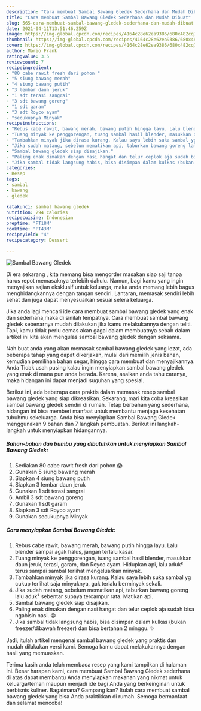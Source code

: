 ```yaml
---
description: "Cara membuat Sambal Bawang Gledek Sederhana dan Mudah Dibuat"
title: "Cara membuat Sambal Bawang Gledek Sederhana dan Mudah Dibuat"
slug: 565-cara-membuat-sambal-bawang-gledek-sederhana-dan-mudah-dibuat
date: 2021-04-11T13:51:46.259Z
image: https://img-global.cpcdn.com/recipes/4164c28e62ea9386/680x482cq70/sambal-bawang-gledek-foto-resep-utama.jpg
thumbnail: https://img-global.cpcdn.com/recipes/4164c28e62ea9386/680x482cq70/sambal-bawang-gledek-foto-resep-utama.jpg
cover: https://img-global.cpcdn.com/recipes/4164c28e62ea9386/680x482cq70/sambal-bawang-gledek-foto-resep-utama.jpg
author: Mario Frank
ratingvalue: 3.5
reviewcount: 7
recipeingredient:
- "80 cabe rawit fresh dari pohon "
- "5 siung bawang merah"
- "4 siung bawang putih"
- "3 lembar daun jeruk"
- "1 sdt terasi sangrai"
- "3 sdt bawang goreng"
- "1 sdt garam"
- "3 sdt Royco ayam"
- "secukupnya Minyak"
recipeinstructions:
- "Rebus cabe rawit, bawang merah, bawang putih hingga layu. Lalu blender sampai agak halus, jangan terlalu kasar."
- "Tuang minyak ke penggorengan, tuang sambal hasil blender, masukkan daun jeruk, terasi, garam, dan Royco ayam. Hidupkan api, lalu aduk² terus sampai sambal terlihat mengeluarkan minyak."
- "Tambahkan minyak jika dirasa kurang. Kalau saya lebih suka sambal yg cukup terlihat saja minyaknya, gak terlalu berminyak sekali."
- "Jika sudah matang, sebelum mematikan api, taburkan bawang goreng lalu aduk² sebentar supaya tercampur rata. Matikan api."
- "Sambal bawang gledek siap disajikan."
- "Paling enak dimakan dengan nasi hangat dan telur ceplok aja sudah bisa ngabisin nasi. 😁"
- "Jika sambal tidak langsung habis, bisa disimpan dalam kulkas (bukan freezer/dibawah freezer) dan bisa bertahan 2 minggu. ✨"
categories:
- Resep
tags:
- sambal
- bawang
- gledek

katakunci: sambal bawang gledek 
nutrition: 294 calories
recipecuisine: Indonesian
preptime: "PT18M"
cooktime: "PT43M"
recipeyield: "4"
recipecategory: Dessert

---
```



![Sambal Bawang Gledek](https://img-global.cpcdn.com/recipes/4164c28e62ea9386/680x482cq70/sambal-bawang-gledek-foto-resep-utama.jpg)

Di era  sekarang , kita memang bisa mengorder masakan siap saji tanpa harus repot memasaknya terlebih dahulu. Namun, bagi kamu yang ingin menyajikan sajian eksklusif untuk keluarga, maka anda memang lebih bagus menghidangkannya dengan tangan sendiri. Lantaran, memasak sendiri lebih sehat dan juga dapat menyesuaikan sesuai selera keluarga.

Jika anda lagi mencari ide cara membuat sambal bawang gledek yang enak dan sederhana,maka di sinilah tempatnya. Cara membuat sambal bawang gledek  sebenarnya mudah dilakukan jika kamu melakukannya dengan teliti. Tapi, kamu tidak perlu cemas akan gagal dalam membuatnya 
sebab dalam artikel ini kita akan mengulas sambal bawang gledek dengan seksama.  



Nah buat anda yang akan memasak sambal bawang gledek yang lezat, ada beberapa tahap yang dapat dikerjakan, mulai dari memilih jenis bahan, kemudian pemilihan bahan segar, hingga cara membuat dan menyajikannya. Anda Tidak usah pusing kalau ingin menyiapkan sambal bawang gledek yang enak di mana pun anda berada. Karena, asalkan anda  tahu caranya, maka hidangan ini dapat menjadi suguhan yang spesial.

Berikut ini, ada beberapa cara praktis  dalam memasak resep sambal bawang gledek yang siap dikreasikan. Sekarang, mari kita coba kreasikan sambal bawang gledek sendiri di rumah. Tetap berbahan yang sederhana, hidangan ini bisa memberi manfaat untuk membantu menjaga kesehatan tubuhmu sekeluarga. Anda bisa menyiapkan Sambal Bawang Gledek menggunakan 9 bahan dan 7 langkah pembuatan. Berikut ini langkah-langkah untuk menyiapkan hidangannya.

<!--inarticleads1-->

##### Bahan-bahan dan bumbu yang dibutuhkan untuk menyiapkan Sambal Bawang Gledek:

1. Sediakan 80 cabe rawit fresh dari pohon 😱
1. Gunakan 5 siung bawang merah
1. Siapkan 4 siung bawang putih
1. Siapkan 3 lembar daun jeruk
1. Gunakan 1 sdt terasi sangrai
1. Ambil 3 sdt bawang goreng
1. Gunakan 1 sdt garam
1. Siapkan 3 sdt Royco ayam
1. Gunakan secukupnya Minyak




<!--inarticleads2-->

##### Cara menyiapkan Sambal Bawang Gledek:

1. Rebus cabe rawit, bawang merah, bawang putih hingga layu. Lalu blender sampai agak halus, jangan terlalu kasar.
1. Tuang minyak ke penggorengan, tuang sambal hasil blender, masukkan daun jeruk, terasi, garam, dan Royco ayam. Hidupkan api, lalu aduk² terus sampai sambal terlihat mengeluarkan minyak.
1. Tambahkan minyak jika dirasa kurang. Kalau saya lebih suka sambal yg cukup terlihat saja minyaknya, gak terlalu berminyak sekali.
1. Jika sudah matang, sebelum mematikan api, taburkan bawang goreng lalu aduk² sebentar supaya tercampur rata. Matikan api.
1. Sambal bawang gledek siap disajikan.
1. Paling enak dimakan dengan nasi hangat dan telur ceplok aja sudah bisa ngabisin nasi. 😁
1. Jika sambal tidak langsung habis, bisa disimpan dalam kulkas (bukan freezer/dibawah freezer) dan bisa bertahan 2 minggu. ✨




Jadi, itulah artikel mengenai  sambal bawang gledek  yang praktis dan mudah dilakukan versi kami. Semoga kamu dapat melakukannya dengan hasil yang memuaskan. 

Terima kasih anda telah membaca resep yang kami tampilkan di halaman ini. Besar harapan kami, cara membuat  Sambal Bawang Gledek sederhana di atas dapat membantu Anda menyiapkan makanan yang nikmat untuk keluarga/teman maupun menjadi ide bagi Anda yang berkeinginan untuk berbisnis kuliner. Bagaimana? Gampang kan? Itulah cara membuat sambal bawang gledek yang bisa Anda praktikkan di rumah. Semoga bermanfaat dan selamat mencoba!

